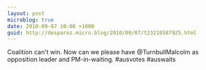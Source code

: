 ```yaml
---
layout: post
microblog: true
date: 2010-09-07 10:00 +1000
guid: http://desparoz.micro.blog/2010/09/07/t23210587925.html
---
```

Coalition can't win. Now can we please have @TurnbullMalcolm as opposition leader and PM-in-waiting. #ausvotes #auswaits
